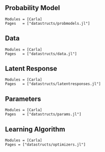 
## Probability Model
```@autodocs
Modules = [Carla]
Pages   = ["datastructs/probmodels.jl"]
```
## Data 
```@autodocs
Modules = [Carla]
Pages   = ["datastructs/data.jl"]

```
## Latent Response
```@autodocs
Modules = [Carla]
Pages   = ["datastructs/latentresponses.jl"]
```

## Parameters 
```@autodocs
Modules = [Carla]
Pages   = ["datastructs/params.jl"]
```

## Learning Algorithm 
```@autodocs 
Modules = [Carla]
Pages = ["datastructs/optimizers.jl"]
```